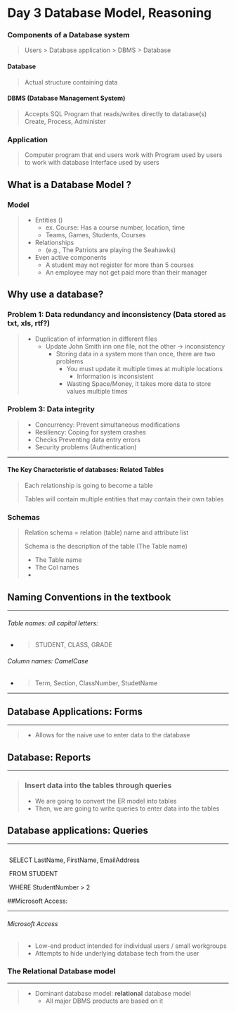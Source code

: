 Day 3 Database Model, Reasoning
======


### Components of a Database system
>	Users > Database application > DBMS > Database


#### Database
> Actual structure containing data

#### DBMS (Database Management System)
> Accepts SQL
> Program that reads/writes directly to database(s)
> 	Create, Process, Administer

### Application
> Computer program that end users work with
> Program used by users to work with database
> Interface used by users

What is a **Database Model** ?
------  


### Model
>	- Entities ()
>	  - ex. Course: Has a course number, location, time
>	  - Teams, Games, Students, Courses
>	- Relationships 
>	  - (e.g., The Patriots are playing the Seahawks)
>	- Even active components
>	  - A student may not register for more than 5 courses
>	  - An employee may not get paid more than their manager  

## Why use a database?

### **Problem 1:** Data **redundancy** and inconsistency (Data stored as txt, xls, rtf?)
 > 	- Duplication of information in different files
 > 	    - Update John Smith inn one file, not the other -> inconsistency
 > 	      - Storing data in a system more than once, there are two problems
 > 	        - You must update it multiple times at multiple locations
 > 	          - Information is inconsistent 
 > 	        - Wasting Space/Money, it takes more data to store values multiple times

### **Problem 3:** Data integrity

> - Concurrency: Prevent simultaneous modifications
> - Resiliency: Coping for system crashes
> - Checks Preventing data entry errors
> - Security problems (Authentication)
___
#### The Key Characteristic of databases: Related Tables

> Each relationship is going to become a table
>
> Tables will contain multiple entities that may contain their own tables

### Schemas

> Relation schema = relation (table) name and attribute list
>
> Schema is the description of the table (The Table name)
>
> - The Table name
> - The Col names
> - ​



## Naming Conventions in the textbook

------

###### Table names: all capital letters:

- >  STUDENT, CLASS, GRADE

###### Column names: CamelCase

- > Term, Section, ClassNumber, StudetName

----------



## Database Applications: Forms

______

> - Allows for the naive use to enter data to the database

##  Database: Reports

------



> ### Insert data into the tables through queries
>
> - We are going to convert the ER model into tables
> - Then, we are going to write queries to enter data into the tables

## Database applications: Queries

______

~~~sql

~~~

​	SELECT 		LastName, FirstName, EmailAddress

​	FROM		STUDENT

​	WHERE		StudentNumber > 2

##Microsoft Access:

______

######  *Microsoft Access*

> - Low-end product intended for individual users / small workgroups
> - Attempts to hide underlying database tech from the user

### The Relational Database model

______

> - Dominant database model: **relational** database model
>   - All major DBMS products are based on it



